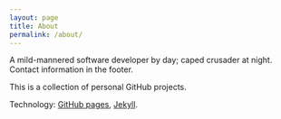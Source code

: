 ```yaml
---
layout: page
title: About
permalink: /about/
---
```


A mild-mannered software developer by day; caped crusader at night. Contact information in the footer.

This is a collection of personal GitHub projects.

Technology: [GitHub pages](https://pages.github.com/), [Jekyll](https://jekyllrb.com/).
